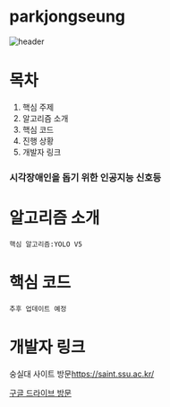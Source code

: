 # parkjongseung
![header](https://capsule-render.vercel.app/api?type=rect&height=300&text=인공지능%20신호등&fontAlign=30&stroke=00FF00&strokeWidth=2)

# 목차

1. 핵심 주제
2. 알고리즘 소개
3. 핵심 코드
4. 진행 상황
5. 개발자 링크

### 시각장애인을 돕기 위한 인공지능 신호등

# 알고리즘 소개

    핵심 알고리즘:YOLO V5

# 핵심 코드

    추후 업데이트 예정


# 개발자 링크
숭실대 사이트 방문<https://saint.ssu.ac.kr/>


[구글 드라이브 방문](https://drive.google.com/)

